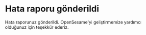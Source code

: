 # Hata raporu gönderildi

Hata raporunuz gönderildi. OpenSesame'yi geliştirmemize yardımcı olduğunuz için teşekkür ederiz.